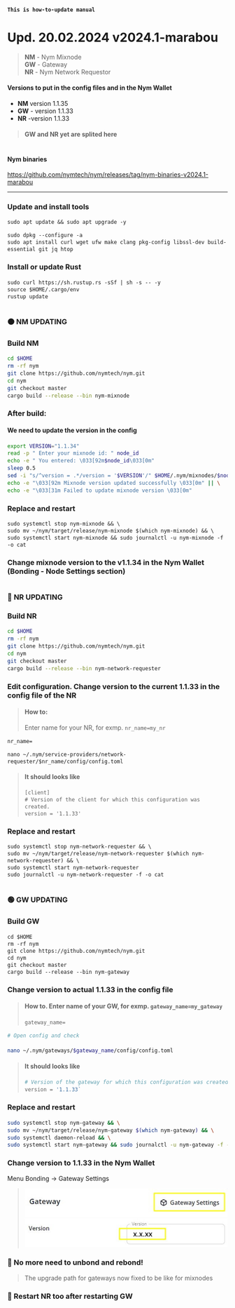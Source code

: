 <!-- ##################################################################
# Mixnode
binary v2024.1-marabou
version 1.1.35
config 1.1.35
wallet 1.1.35

# NR
binary v2024.1-marabou
version 1.1.33
config 1.1.33

# GW
binary v2024.1-marabou
version 1.1.33
config 1.1.33
wallet 1.1.33
################################################################## -->


#### `This is how-to-update manual`


# Upd. 20.02.2024 v2024.1-marabou

> **NM** - Nym Mixnode    
> **GW** - Gateway    
> **NR** - Nym Network Requestor    

#### Versions to put in the config files and in the Nym Wallet
- **NM** version 1.1.35
- **GW** - version 1.1.33
- **NR** -version 1.1.33

> #### GW and NR yet are splited here
#

#### Nym binaries
https://github.com/nymtech/nym/releases/tag/nym-binaries-v2024.1-marabou

____


### Update and install tools
```
sudo apt update && sudo apt upgrade -y
```
```
sudo dpkg --configure -a
sudo apt install curl wget ufw make clang pkg-config libssl-dev build-essential git jq htop
```

### Install or update Rust
```
sudo curl https://sh.rustup.rs -sSf | sh -s -- -y
source $HOME/.cargo/env
rustup update
```

#

### 🟠 NM UPDATING
### Build NM
```bash
cd $HOME
rm -rf nym
git clone https://github.com/nymtech/nym.git
cd nym
git checkout master
cargo build --release --bin nym-mixnode
```
<!--
git checkout release/ v 1_1_15
-->


### After build:
#### We need to update the version in the config
```bash
export VERSION="1.1.34"
read -p " Enter your mixnode id: " node_id
echo -e " You entered: \033[92m$node_id\033[0m"
sleep 0.5
sed -i "s/^version = .*/version = '$VERSION'/" $HOME/.nym/mixnodes/$node_id/config/config.toml && \
echo -e "\033[92m Mixnode version updated successfully \033[0m" || \
echo -e "\033[31m Failed to update mixnode version \033[0m"
```

<!-- #########################################
#### Run init command
```bash
> read -p " Enter your mixnode id: " node_id
> echo -e " You entered: \033[92m $node_id \033[0m"
> sleep 0.5
> nym-mixnode init --id $node_id --host $(curl ifconfig.me)
> echo -e "\033[92m Mixnode version updated \033[0m"
> ```
######################################## -->

<!-- ###########################################################################################
> #### Enter your mixnode name
> `node_id=YOUR_MIXNODE_NAME`
> #### 1. Open config
> ```
> nano ~/.nym/mixnodes/$node_id/config/config.toml
> ```
> Change to current mixnode version `x.xx`    
> ```bash
> [mixnode]
> # Version of the NM for which this configuration was created.
> version = 'x.xx'
> ```
> #### 2. Or run *init* command.

> Enter your wallet address, for example `wallet=n10lk93p495ywvmg50l80yhdzjea8zyslev8wz44`    
> `wallet=`
>
> ```
> nym-mixnode init --id $node_id --host $(curl ifconfig.me) --wallet-address $wallet
> ```


> ```
> nym-mixnode init --id $node_id --host $(curl ifconfig.me)
> ```

#### Be sure you have these `API url` in config file
`nano ~/.nym/mixnodes/$node_id/config/config.toml`    
```bash
# Addresses to APIs running on validator from which the node gets the view of the network.
nym_api_urls = [

        'https://validator.nymtech.net/api/',

]
```
> #### If there is empty string add it manually
######################################################################################### -->

### Replace and restart
```
sudo systemctl stop nym-mixnode && \
sudo mv ~/nym/target/release/nym-mixnode $(which nym-mixnode) && \
sudo systemctl start nym-mixnode && sudo journalctl -u nym-mixnode -f -o cat
```

### Change mixnode version to the v1.1.34 in the Nym Wallet (Bonding - Node Settings section)

#

<!-- ########################################################################### NC ###############
### 🟣 **NC UPDATING**
> *Starting with v 1_1_13 the Nym Client is integrated with the Nym Network Requester*   

Build
```
cd $HOME
rm -rf nym
git clone https://github.com/nymtech/nym.git
cd nym
git checkout nym-binaries-v
cargo build --release --bin nym-client
```
#### Change version in config of the NC
> #### Enter name of your NC, for exmp. `nym_client_name=my_client`    
`nym_client_name=`
```
nano ~/.nym/clients/$nym_client_name/config/config.toml
```
#### Init NC (init with or without --gateway flag, depends how you run it)
> #### Enter name of your NC, for exmp. `nym_client_name=my_client`. And enter your Gateway ID    
> `nym_client_name=`    
> `gateway_id=`
```
nym-client init --id $nym_client_name --gateway $gateway_id
```
```
sudo systemctl stop nym-client
sudo mv target/release/nym-client /usr/local/bin/
```
```
sudo systemctl restart nym-client
sudo journalctl -u nym-client -f -o cat
```
########################################################################### NC ############### -->


### 🔵 **NR UPDATING**
<!-- ########################################
> Since v 1_1_9 you *no longer* have to manually copy over the allowed.list.sample. On startup, the network requester will try and grab a 'default' whitelist from https://nymtech.net/.wellknown/network-requester/standard-allowed-list.txt    
> Update you allowed.list to include all of the domains on this list, as well as custom domains you may have.
> 
> Save your existing **allowed.list** before upgrading in case if Network Requester might overwrite your custom whitelists with the default one.    
> `$HOME/.nym/service-providers/network-requester/allowed.list`
######################################## -->

<!-- ######### OLD plan for the v 1_1_10 upgrade
Build    
Initialize    
Transfer NC data to NR
####### -->


### Build NR
```bash
cd $HOME
rm -rf nym
git clone https://github.com/nymtech/nym.git
cd nym
git checkout master
cargo build --release --bin nym-network-requester
```

<!-- ################################# OLD ## for the v 1_1_10 ###########################
#### Initiate the new NR
> Enter name for your NR, for exmp. `nr_name=my_nr`    
```
nr_name=
```
```
nym-network-requester init --id $nr_name
```

#### Copy the old keys from your NC to the NR configuration that was created with initiate command
> Enter name for your old NC, for exmp. `nc_name=my_nc`    
```
nc_name=
```
```
cp -r ~/.nym/clients/$nc_name/data/* ~/.nym/service-providers/network-requester/$nr_name/data
```

#### Edit configuration to match what you used on your NC. Specifically, edit the configuration file that `gateway_id, gateway_owner, gateway_listener` in the new NR config:
```
nano ~/.nym/service-providers/network-requester/$nr_name/config/config.toml
```
#### match those in the old NC config at:
```
nano ~/.nym/clients/$nc_name/config/config.toml
```
> *ExecStart=/usr/local/bin/nym-network-requester run --id $nr_name --enable-statistics*    

########################### END OLD ## for v 1_1_10 ############################### -->


### Edit configuration. Change version to the current 1.1.33 in the config file of the NR
> #### How to:
> Enter name for your NR, for exmp. `nr_name=my_nr`    
```
nr_name=
```
```
nano ~/.nym/service-providers/network-requester/$nr_name/config/config.toml
```
> #### It should looks like
> ```
> [client]
> # Version of the client for which this configuration was created.
> version = '1.1.33'
> ```

### Replace and restart
```
sudo systemctl stop nym-network-requester && \
sudo mv ~/nym/target/release/nym-network-requester $(which nym-network-requester) && \
sudo systemctl start nym-network-requester
sudo journalctl -u nym-network-requester -f -o cat
```

#

### 🟢 **GW UPDATING**
### Build GW
```
cd $HOME
rm -rf nym
git clone https://github.com/nymtech/nym.git
cd nym
git checkout master
cargo build --release --bin nym-gateway
```

### Change version to actual 1.1.33 in the config file
> #### How to. Enter name of your GW, for exmp. `gateway_name=my_gateway`    
> `gateway_name=`
```bash
# Open config and check

nano ~/.nym/gateways/$gateway_name/config/config.toml
```
> #### It should looks like
> ```bash
> # Version of the gateway for which this configuration was created.
> version = '1.1.33`
> ```

<!-- #####################################################################################
### Be sure the gateway config file contains `nymd urls`.
```
validator_nymd_urls = [

        'https://rpc.nyx.nodes.guru/',

]
```

 ### Remove `--enable-statistics` flag if it was in the GW service file
> Operators can switch to running GW in the standard mode which doesn't gather the amounts of data sent through them
```
nano /etc/systemd/system/nym-gateway.service
```
##################################################################################### -->

### Replace and restart
```bash
sudo systemctl stop nym-gateway && \
sudo mv ~/nym/target/release/nym-gateway $(which nym-gateway) && \
sudo systemctl daemon-reload && \
sudo systemctl start nym-gateway && sudo journalctl -u nym-gateway -f -o cat
```

### Change version to 1.1.33 in the Nym Wallet
Menu Bonding -> Gateway Settings    
> ![](https://github.com/toolfun/_pics/blob/988df446b0c9c368b68d03503a56b8b74362b505/gwsett.jpg)    
> ![](https://github.com/toolfun/_pics/blob/988df446b0c9c368b68d03503a56b8b74362b505/gwsett2.jpg)    

### 📌 No more need to unbond and rebond!
> The upgrade path for gateways now fixed to be like for mixnodes    

### 📌 Restart NR too after restarting GW

<!-- ############################# no more Rebond
#### Rebond gateway to v 1_1_13 in NYM wallet 
> Unbond. Stop GW, Start GW. Bond    
> *You will always need to rebond when upgrading gateways as this is how the network knows your gateway is available to be used*
##################################### -->

#

<!-- ######################################################################## S5 #################
### ⚫ S5
`...`


```bash
cd $HOME/nym
git pull
git checkout nym-binaries-v#############
cargo build --bin nym-socks5-client --release
# If nym-socks5-client runs as a service, stop it and then move 
# sudo systemctl stop nym-socks5-client
sudo mv target/release/nym-socks5-client /usr/local/bin/    

# Init socks5 client. Replace <socks5 client name> with your any name. It is a local identifier and it never transmitted over the network
nym-socks5-client init --id <socks5 client name> --provider <your service provider>
# for example
nym-socks5-client init --id my_socks5 --provider GegdtpNzYj4QCgpih9Kxv7ZVZxmVdxYHsDkiPsbT71XG.E8xtE8mrapjzFtyuziZSrsScAKhwZMH5wNpKWtKfzJ5Y@9Byd9VAtyYMnbVAcqdoQxJnq76XEg2dbxbiF5Aa5Jj9J --gateway 9Byd9VAtyYMnbVAcqdoQxJnq76XEg2dbxbiF5Aa5Jj9J    

# Start s5 client
cd $HOME/nym/target/release/nym-socks5-client
./nym-socks5-client run --id <socks5 client name>
```
#############################################################################  S5  ############## -->

<!-- ######################################################################## Service NR #################
### ⚫ S5
Service file for NR
```
[Unit]
Description=Nym Network Requester

[Service]
User=root
ExecStart=/usr/local/bin/nym-network-requester run --id ${nr_name}
KillSignal=SIGINT
Restart=on-failure
RestartSec=30
StartLimitInterval=350
StartLimitBurst=10
LimitNOFILE=65535

[Install]
WantedBy=multi-user.target
```
#
#############################################################################  Service NR  ############## -->


<!-- INSTALLING NOTES

cd $HOME
rm -rf nym
git clone https://github.com/nymtech/nym.git
cd nym
git checkout master
cargo build --release --bin nym-mixnode

echo 'export node_id=nymsy' >> $HOME/.bash_profile

./nym-mixnode init --id $node_id --host $(curl -4 https://ifconfig.me)

./nym-mixnode sign --id $node_id --contract-msg .....FWRfgwetrTGEGer........


sudo tee <<EOF >/dev/null /etc/systemd/journald.conf
Storage=persistent
EOF
sudo systemctl restart systemd-journald

sudo tee <<EOF >/dev/null /etc/systemd/system/nym-mixnode.service
[Unit]
Description=Mixnode_nymsy

[Service]
User=$USER
ExecStart=/usr/local/bin/nym-mixnode run --id '$node_id'
KillSignal=SIGINT
Restart=on-failure
RestartSec=5
StartLimitInterval=600
StartLimitBurst=30
LimitNOFILE=65535

[Install]
WantedBy=multi-user.target
EOF

sudo systemctl daemon-reload

echo "DefaultLimitNOFILE=65535" | sudo tee -a /etc/systemd/system.conf

INSTALLING NOTES -->
